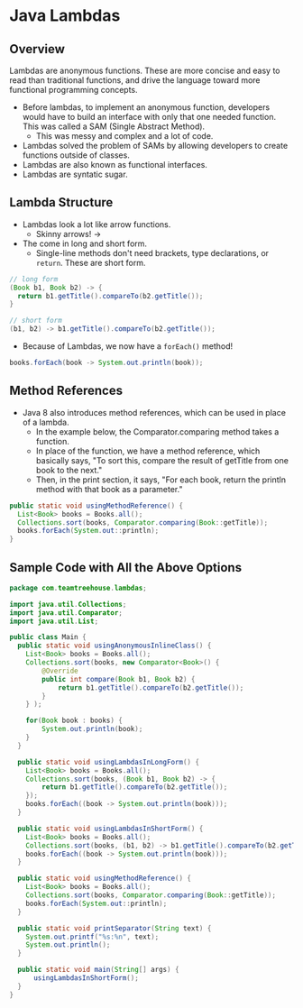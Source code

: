 # Java Lambdas

## Overview

Lambdas are anonymous functions. These are more concise and easy to read than traditional functions, and drive the language toward more functional programming concepts.

- Before lambdas, to implement an anonymous function, developers would have to build an interface with only that one needed function. This was called a SAM (Single Abstract Method).
  - This was messy and complex and a lot of code.
- Lambdas solved the problem of SAMs by allowing developers to create functions outside of classes.
- Lambdas are also known as functional interfaces.
- Lambdas are syntatic sugar.

## Lambda Structure

- Lambdas look a lot like arrow functions.
  - Skinny arrows! ->
- The come in long and short form.
  - Single-line methods don't need brackets, type declarations, or `return`. These are short form.

```java
// long form
(Book b1, Book b2) -> {
  return b1.getTitle().compareTo(b2.getTitle());
}

// short form
(b1, b2) -> b1.getTitle().compareTo(b2.getTitle());
```

- Because of Lambdas, we now have a `forEach()` method!

```java
books.forEach(book -> System.out.println(book));
```

## Method References

- Java 8 also introduces method references, which can be used in place of a lambda.
  - In the example below, the Comparator.comparing method takes a function.
  - In place of the function, we have a method reference, which basically says, "To sort this, compare the result of getTitle from one book to the next."
  - Then, in the print section, it says, "For each book, return the println method with that book as a parameter."

```java
public static void usingMethodReference() {
  List<Book> books = Books.all();
  Collections.sort(books, Comparator.comparing(Book::getTitle));
  books.forEach(System.out::println);
}
```

## Sample Code with All the Above Options

```java
package com.teamtreehouse.lambdas;

import java.util.Collections;
import java.util.Comparator;
import java.util.List;

public class Main {
  public static void usingAnonymousInlineClass() {
    List<Book> books = Books.all();
    Collections.sort(books, new Comparator<Book>() {
        @Override
        public int compare(Book b1, Book b2) {
            return b1.getTitle().compareTo(b2.getTitle());
        }
    } );

    for(Book book : books) {
        System.out.println(book);
    }
  }

  public static void usingLambdasInLongForm() {
    List<Book> books = Books.all();
    Collections.sort(books, (Book b1, Book b2) -> {
        return b1.getTitle().compareTo(b2.getTitle());
    });
    books.forEach((book -> System.out.println(book)));
  }

  public static void usingLambdasInShortForm() {
    List<Book> books = Books.all();
    Collections.sort(books, (b1, b2) -> b1.getTitle().compareTo(b2.getTitle()));
    books.forEach((book -> System.out.println(book)));
  }

  public static void usingMethodReference() {
    List<Book> books = Books.all();
    Collections.sort(books, Comparator.comparing(Book::getTitle));
    books.forEach(System.out::println);
  }

  public static void printSeparator(String text) {
    System.out.printf("%s:%n", text);
    System.out.println();
  }

  public static void main(String[] args) {
      usingLambdasInShortForm();
  }
}
```
